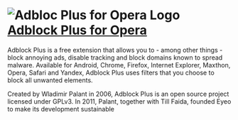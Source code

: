 # ![Adbloc Plus for Opera Logo](https://cdn.rawgit.com/pauby/ChocoPackages/ad9fd8dd/icons/adblockplusopera.png "Adblock plus for Opera Logo") [Adblock Plus for Opera](https://chocolatey.org/packages/adblockplusopera)

Adblock Plus is a free extension that allows you to - among other things - block annoying ads, disable tracking and block domains known to spread malware. Available for Android, Chrome, Firefox, Internet Explorer, Maxthon, Opera, Safari and Yandex, Adblock Plus uses filters that you choose to block all unwanted elements.

Created by Wladimir Palant in 2006, Adblock Plus is an open source project licensed under GPLv3. In 2011, Palant, together with Till Faida, founded Eyeo to make its development sustainable